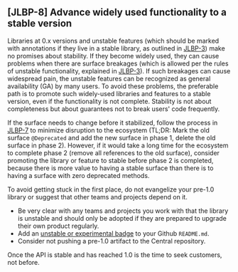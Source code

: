 [JLBP-8] Advance widely used functionality to a stable version
--------------------------------------------------------------

Libraries at 0.x versions and unstable features (which should be marked with
annotations if they live in a stable library, as outlined in
[JLBP-3](JLBP-3.md)) make no promises about stability. If they become widely
used, they can cause problems when there are surface breakages (which is allowed
per the rules of unstable functionality, explained in [JLBP-3](JLBP-3.md)).
If such breakages can cause widespread pain, the unstable features can be recognized
as general availability (GA) by many users.
To avoid these problems, the preferable path is to promote such widely-used
libraries and features to a stable version, even if the functionality is not complete.
Stability is not about completeness but about guarantees not to break
users' code frequently.

If the surface needs to change before it stabilized, follow the process in
[JLBP-7](JLBP-7.md) to minimize disruption to the ecosystem (TL;DR: Mark the old
surface `@Deprecated` and add the new surface in phase 1, delete the old surface
in phase 2). However, if it would take a long time for the ecosystem to complete
phase 2 (remove all references to the old surface), consider promoting the
library or feature to stable before phase 2 is completed, because there is more
value to having a stable surface than there is to having a surface with zero
deprecated methods.

To avoid getting stuck in the first place, do not evangelize your pre-1.0 library
or suggest that other teams and projects depend on it. 

- Be very clear with any teams and projects you work with that the library is unstable
  and should only be adopted if they are prepared to upgrade their own product regularly.
- Add an [unstable or experimental badge](https://github.com/badges/stability-badges) 
  to your Github `README.md`.
- Consider not pushing a pre-1.0 artifact to the Central repository.

Once the API is stable and has reached 1.0 is the time to seek customers,
not before. 